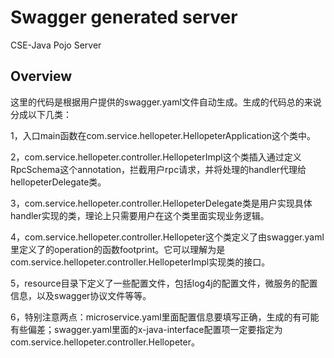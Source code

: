 # Swagger generated server

CSE-Java Pojo Server


## Overview
这里的代码是根据用户提供的swagger.yaml文件自动生成。生成的代码总的来说分成以下几类：

1，入口main函数在com.service.hellopeter.HellopeterApplication这个类中。

2，com.service.hellopeter.controller.HellopeterImpl这个类插入通过定义RpcSchema这个annotation，拦截用户rpc请求，并将处理的handler代理给hellopeterDelegate类。

3，com.service.hellopeter.controller.HellopeterDelegate类是用户实现具体handler实现的类，理论上只需要用户在这个类里面实现业务逻辑。

4，com.service.hellopeter.controller.Hellopeter这个类定义了由swagger.yaml里定义了的operation的函数footprint。它可以理解为是com.service.hellopeter.controller.HellopeterImpl实现类的接口。

5，resource目录下定义了一些配置文件，包括log4j的配置文件，微服务的配置信息，以及swagger协议文件等等。

6，特别注意两点：microservice.yaml里面配置信息要填写正确，生成的有可能有些偏差；swagger.yaml里面的x-java-interface配置项一定要指定为com.service.hellopeter.controller.Hellopeter。
